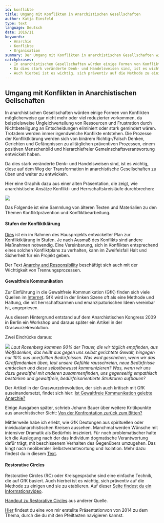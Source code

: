 ```yaml
---
id: konflikte
title: Umgang mit Konflikten in Anarchistischen Gesellschaften
author: Katja Einsfeld
type: text
language: Deutsch
date: 2016/11
keywords:
  - Anarchie
  - Konflikte
  - Organisation
summary: Der Umgang mit Konflikten in anarchistischen Gesellschaften wird weder durch Willkür noch durch autoritäre Rechtsprechung geprägt sein. Dieser Text sammelt einige Materialien, die bei der Etablierung herrschaftsarmer Konzepte der Konfliktklärung helfen können.
catchphrases:
  - In anarchistischen Gesellschaften würden einige Formen von Konflikten möglicherweise gar nicht mehr oder viel reduzierter vorkommen, da beispielsweise Ungleichverteilung von Ressourcen und Frustration durch Nichtbeteiligung an Entscheidungen eliminiert oder stark gemindert
  - Da dies stark veränderte Denk- und Handelsweisen sind, ist es wichtig, diese auf dem Weg der Transformation in anarchistische Gesellschaften zu üben und weiter zu entwickeln.
  - Auch hierbei ist es wichtig, sich präventiv auf die Methode zu einigen und sie zu etablieren.
---
```


## Umgang mit Konflikten in Anarchistischen Gellschaften

In anarchistischen Gesellschaften würden einige Formen von Konflikten möglicherweise gar nicht mehr oder viel reduzierter vorkommen, da beispielsweise Ungleichverteilung von Ressourcen und Frustration durch Nichtbeteiligung an Entscheidungen eliminiert oder stark gemindert wären. Trotzdem werden immer irgendwelche Konflikte entstehen. Die Prozesse der Konfliktklärung werden sich von binärem Richtig-/Falsch Denken, Gerichten und Gefängnissen zu alltäglichen präventiven Prozessen, einem positiven Menschenbild und hierarchiefreier Gemeinschaftsverantwortung entwickelt haben.

Da dies stark veränderte Denk- und Handelsweisen sind, ist es wichtig, diese auf dem Weg der Transformation in anarchistische Gesellschaften zu üben und weiter zu entwickeln.

Hier eine Graphik dazu aus einer alten Präsentation, die zeigt, wie anarchistische Ansätze Konflikt- und Herrschaftskreisläufe durchbrechen:

<img src="/images/a_gfk.jpg">

Das Folgende ist eine Sammlung von älteren Texten und Materialien zu den Themen Konfliktprävention und Konfliktbearbeitung.

#### Stufen der Konfliktklärung

[Dies](/documents/konfliktklaerung.pdf) ist ein im Rahmen des Hausprojekts entwickelter Plan zur Konfliktklärung in Stufen. Je nach Ausmaß des Konflikts sind andere Maßnahmen notwendig. Eine Vereinbarung, sich in Konflikten entsprechend eines solchen Konfliktplans zu verhalten, kann im Zweifelsfall Halt und Sicherheit für ein Projekt geben.

Der Text [Anarchy and Responsibility](texte/responsibility) beschäftigt sich auch mit der Wichtigkeit von Trennungsprozessen.

#### Gewaltfreie Kommunikation

Zur Einführung in die Gewaltfreie Kommunikation (GfK) finden sich viele Quellen im [Internet](https://de.wikipedia.org/wiki/Gewaltfreie_Kommunikation). GfK wird in der linken Szene oft als eine Methode und Haltung, die mit herrschaftsarmen und emanzipatorischen Ideen vereinbar ist, angepriesen.

Aus diesem Hintergrund entstand auf dem Anarchistischen Kongress 2009 in Berlin ein Workshop und daraus später ein Artikel in der Graswurzelrevolution.

Zwei Eindrücke daraus:

<img src="/images/bittecheck.png">

<cite>
Laut Rosenberg kommen 90% der Trauer, die wir täglich empfinden, aus
Wolfsdenken, das heißt aus gegen uns selbst gerichtete Gewalt, hingegen nur
10% aus unerfüllten Bedürfnissen. Was wird geschehen, wenn wir das
Giraffendenken üben, laut unsere Gefühle rausschreien, neue Bedürfnisse
entdecken und diese selbstbewusst kommunizieren? Was, wenn wir uns dazu
gewaltfrei mit anderen zusammenfinden, uns gegenseitig empathisch bestärken
und gewaltfreie, bedürfnisorientierte Strukturen aufbauen?
</cite>

Der Artikel in der Graswurzelrevolution, der sich auch kritisch mit GfK auseinandersetzt, findet sich hier: [Ist Gewaltfreie Kommunikation gelebte Anarchie?](http://www.graswurzel.net/341/gfk.shtml)

Einige Ausgaben später, schrieb Johann Bauer über weitere Kritikpunkte aus anarchistischer Sicht: [Von der Konfrontation zurück zum Bitten?](http://www.graswurzel.net/345/gfk.shtml)

Mittlerweile habe ich erlebt, wie GfK Deutungen aus spirituellen oder inividualanarchistischen Kreisen aussehen.  Manchmal werden Wünsche mit intensiver Dramatik als Bedürfnis insziniert. Für noch problematischer halte ich die Auslegung nach der das Individum dogmatische Verantwortung dafür trägt, mit beschissenem Verhalten des Gegenübers umzugehen. Das kingt nach neoliberaler Selbstverantwortung und Isolation. Mehr dazu findest du in diesem [Text](texte/eso).


#### Restorative Circles

Restorative Circles (RC) oder Kreisgespräche sind eine einfache Technik, die auf GfK basiert. Auch hierbei ist es wichtig, sich präventiv auf die Methode zu einigen und sie zu etablieren. Auf dieser [Seite findest du ein Informationsvideo](http://www.restorativecircles.de/interview/).

[Handout zu Restorative Circles](/documents/rc-handout.pdf) aus anderer Quelle.

[Hier](/documents/kreis_gespraeche_2.svg) findest du eine von mir erstellte Präsentationvon von 2014 zu dem Thema, durch die du mit den Pfeiltasten navigieren kannst.
